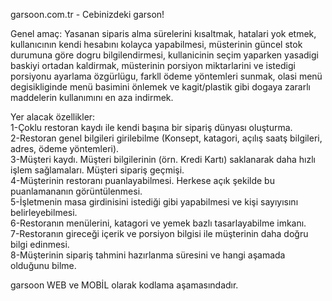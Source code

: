 garsoon.com.tr - Cebinizdeki garson!

Genel amaç:
Yasanan siparis alma sürelerini kısaltmak, hatalari yok etmek, kullanıcının kendi hesabını kolayca
yapabilmesi, müsterinin güncel stok durumuna göre dogru bilgilendirmesi, kullanicinin seçim yaparken
yasadigi baskiyi ortadan kaldirmak, müsterinin porsiyon miktarlarini ve istedigi porsiyonu ayarlama
özgürlügu, farkll ödeme yöntemleri sunmak, olasi menü degisikliginde menü basimini önlemek ve
kagit/plastik gibi dogaya zararlı maddelerin kullanımını en aza indirmek.<br/>






Yer alacak özellikler:<br/>
1-Çoklu restoran kaydı ile kendi başına bir sipariş dünyası oluşturma. <br/>
2-Restoran genel bilgileri girilebilme (Konsept, katagori, açılış saatş bilgileri, adres, ödeme yöntemleri).<br/>
3-Müşteri kaydı. Müşteri bilgilerinin (örn. Kredi Kartı) saklanarak daha hızlı işlem sağlamaları. Müşteri sipariş geçmişi.<br/>
4-Müşterinin restoranı puanlayabilmesi. Herkese açık şekilde bu puanlamananın görüntülenmesi.<br/>
5-İşletmenin masa girdinisini istediği gibi yapabilmesi ve kişi sayıyısını belirleyebilmesi. <br/>
6-Restoranın menülerini, katagori ve yemek bazlı tasarlayabilme imkanı.<br/>
7-Restoranın gireceği içerik ve porsiyon bilgisi ile müşterinin daha doğru bilgi edinmesi.<br/>
8-Müşterinin sipariş tahmini hazırlanma süresini ve hangi aşamada olduğunu bilme.<br/>



garsoon WEB ve MOBİL olarak kodlama aşamasındadır.
